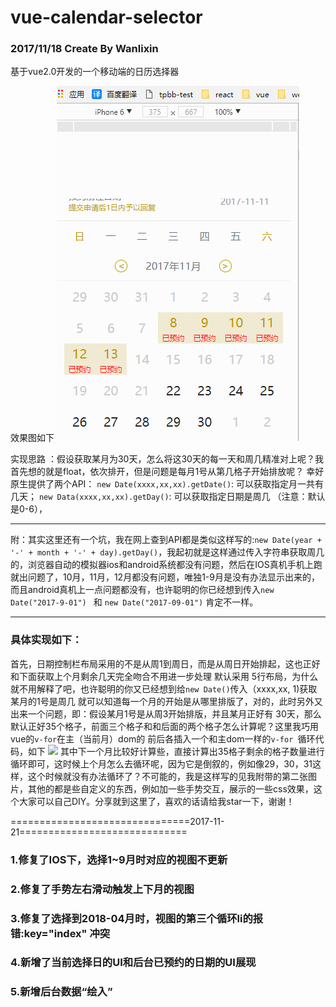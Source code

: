 # vue-calendar-selector
### 2017/11/18 Create By Wanlixin
基于vue2.0开发的一个移动端的日历选择器

效果图如下
![](https://github.com/wanlixi/calendar-selector/blob/master/calendar1.gif)

实现思路 ：假设获取某月为30天，怎么将这30天的每一天和周几精准对上呢？我首先想的就是float，依次排开，但是问题是每月1号从第几格子开始排放呢？
幸好原生提供了两个API：
```new Date(xxxx,xx,xx).getDate()```: 可以获取指定月一共有几天；
```new Data(xxxx,xx,xx).getDay()```: 可以获取指定日期是周几 （注意：默认是0-6），
  *** 
  附：其实这里还有一个坑，我在网上查到API都是类似这样写的:```new Date(year + '-' + month + '-' + day).getDay()```，我起初就是这样通过传入字符串获取周几的，浏览器自动的模拟器ios和android系统都没有问题，然后在IOS真机手机上跑就出问题了，10月，11月，12月都没有问题，唯独1-9月是没有办法显示出来的，而且android真机上一点问题都没有，也许聪明的你已经想到传入```new Date("2017-9-01") ``` 和 ``` new Date("2017-09-01") ``` 肯定不一样。
 ***
### 具体实现如下：
首先，日期控制栏布局采用的不是从周1到周日，而是从周日开始排起，这也正好和下面获取上个月剩余几天完全吻合不用进一步处理
默认采用 5行布局，为什么就不用解释了吧，也许聪明的你又已经想到给```new Date()```传入（xxxx,xx, 1)获取某月的1号是周几
就可以知道每一个月的开始是从哪里排版了，对的，此时另外又出来一个问题，即：假设某月1号是从周3开始排版，并且某月正好有
30天，那么默认正好35个格子，前面三个格子和和后面的两个格子怎么计算呢？这里我巧用vue的```v-for```在主（当前月）dom的
前后各插入一个和主dom一样的```v-for ```循环代码，如下
![](https://github.com/wanlixi/calendar-selector/blob/master/WechatIMG24.jpeg)
其中下一个月比较好计算些，直接计算出35格子剩余的格子数量进行循环即可，这时候上个月怎么去循环呢，因为它是倒叙的，例如像29，30，31这样，这个时候就没有办法循环了？不可能的，我是这样写的见我附带的第二张图片，其他的都是些自定义的东西，例如加一些手势交互，展示的一些css效果，这个大家可以自己DIY。分享就到这里了，喜欢的话请给我star一下，谢谢！


===============================2017-11-21=============================

### 1.修复了IOS下，选择1~9月时对应的视图不更新
### 2.修复了手势左右滑动触发上下月的视图
### 3.修复了选择到2018-04月时，视图的第三个循环li的报错:key="index" 冲突
### 4.新增了当前选择日的UI和后台已预约的日期的UI展现
### 5.新增后台数据“绘入”
